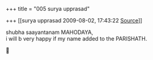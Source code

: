 +++
title = "005 surya upprasad"

+++
[[surya upprasad	2009-08-02, 17:43:22 [Source](https://groups.google.com/g/bvparishat/c/JcmsLRRGSLE)]]



shubha saayantanam MAHODAYA,  
i will b very happy if my name added to the PARISHATH.



